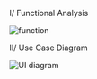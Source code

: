 I/ Functional Analysis

![function](https://github.com/duchieu28122001/AppFood_demo/assets/62228965/56b2231e-44d6-4346-8d02-3a66ffffe202)

II/ Use Case Diagram 

![UI diagram](https://github.com/duchieu28122001/AppFood_demo/assets/62228965/cb967379-b0f3-47fe-b783-0165b878a4ec)
